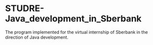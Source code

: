 # STUDRE-Java_development_in_Sberbank
The program implemented for the virtual internship of Sberbank in the direction of Java development.
